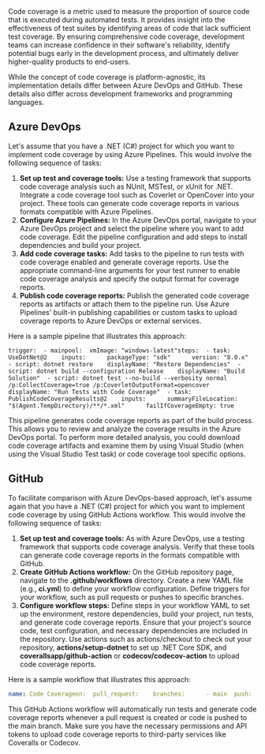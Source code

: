 Code coverage is a metric used to measure the proportion of source code that is executed during automated tests. It provides insight into the effectiveness of test suites by identifying areas of code that lack sufficient test coverage. By ensuring comprehensive code coverage, development teams can increase confidence in their software's reliability, identify potential bugs early in the development process, and ultimately deliver higher-quality products to end-users.

While the concept of code coverage is platform-agnostic, its implementation details differ between Azure DevOps and GitHub. These details also differ across development frameworks and programming languages.

## Azure DevOps

Let's assume that you have a .NET (C\#) project for which you want to implement code coverage by using Azure Pipelines. This would involve the following sequence of tasks:

1.  **Set up test and coverage tools:** Use a testing framework that supports code coverage analysis such as NUnit, MSTest, or xUnit for .NET. Integrate a code coverage tool such as Coverlet or OpenCover into your project. These tools can generate code coverage reports in various formats compatible with Azure Pipelines.
2.  **Configure Azure Pipelines:** In the Azure DevOps portal, navigate to your Azure DevOps project and select the pipeline where you want to add code coverage. Edit the pipeline configuration and add steps to install dependencies and build your project.
3.  **Add code coverage tasks:** Add tasks to the pipeline to run tests with code coverage enabled and generate coverage reports. Use the appropriate command-line arguments for your test runner to enable code coverage analysis and specify the output format for coverage reports.
4.  **Publish code coverage reports:** Publish the generated code coverage reports as artifacts or attach them to the pipeline run. Use Azure Pipelines' built-in publishing capabilities or custom tasks to upload coverage reports to Azure DevOps or external services.

Here is a sample pipeline that illustrates this approach:

```
trigger:  - mainpool:  vmImage: "windows-latest"steps:  - task: UseDotNet@2    inputs:      packageType: "sdk"      version: "8.0.x"  - script: dotnet restore    displayName: "Restore Dependencies"  - script: dotnet build --configuration Release    displayName: "Build Solution"  - script: dotnet test --no-build --verbosity normal /p:CollectCoverage=true /p:CoverletOutputFormat=opencover    displayName: "Run Tests with Code Coverage"  - task: PublishCodeCoverageResults@2    inputs:      summaryFileLocation: "$(Agent.TempDirectory)/**/*.xml"      failIfCoverageEmpty: true
```

This pipeline generates code coverage reports as part of the build process. This allows you to review and analyze the coverage results in the Azure DevOps portal. To perform more detailed analysis, you could download code coverage artifacts and examine them by using Visual Studio (when using the Visual Studio Test task) or code coverage tool specific options.

## GitHub

To facilitate comparison with Azure DevOps-based approach, let's assume again that you have a .NET (C\#) project for which you want to implement code coverage by using GitHub Actions workflow. This would involve the following sequence of tasks:

1.  **Set up test and coverage tools:** As with Azure DevOps, use a testing framework that supports code coverage analysis. Verify that these tools can generate code coverage reports in the formats compatible with GitHub.
2.  **Create GitHub Actions workflow:** On the GitHub repository page, navigate to the **.github/workflows** directory. Create a new YAML file (e.g., **ci.yml**) to define your workflow configuration. Define triggers for your workflow, such as pull requests or pushes to specific branches.
3.  **Configure workflow steps:** Define steps in your workflow YAML to set up the environment, restore dependencies, build your project, run tests, and generate code coverage reports. Ensure that your project's source code, test configuration, and necessary dependencies are included in the repository. Use actions such as actions/checkout to check out your repository, **actions/setup-dotnet** to set up .NET Core SDK, and **coverallsapp/github-action** or **codecov/codecov-action** to upload code coverage reports.

Here is a sample workflow that illustrates this approach:

```YAML
name: Code Coverageon:  pull_request:    branches:      - main  push:    branches:      - mainjobs:  build:    runs-on: ubuntu-latest    steps:      - name: Checkout Repository        uses: actions/checkout@v2      - name: Setup .NET Core        uses: actions/setup-dotnet@v1        with:          dotnet-version: "8.0.x"      - name: Restore Dependencies        run: dotnet restore      - name: Build Solution        run: dotnet build --configuration Release      - name: Run Tests        run: dotnet test --no-build --verbosity normal /p:CollectCoverage=true /p:CoverletOutputFormat=opencover      - name: Upload Code Coverage Report        uses: coverallsapp/github-action@v1        with:          github-token: ${{ secrets.GITHUB_TOKEN }}
```

This GitHub Actions workflow will automatically run tests and generate code coverage reports whenever a pull request is created or code is pushed to the main branch. Make sure you have the necessary permissions and API tokens to upload code coverage reports to third-party services like Coveralls or Codecov.
